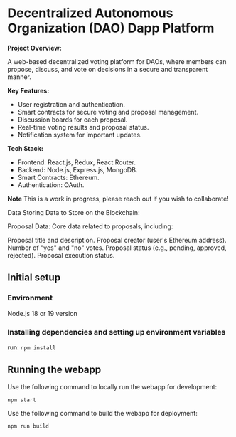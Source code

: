 # Decentralized Autonomous Organization (DAO) Dapp Platform

**Project Overview:**

A web-based decentralized voting platform for DAOs, where members can propose, discuss, and vote on decisions in a secure and transparent manner.

**Key Features:**

- User registration and authentication.
- Smart contracts for secure voting and proposal management.
- Discussion boards for each proposal.
- Real-time voting results and proposal status.
- Notification system for important updates.

**Tech Stack:**

- Frontend: React.js, Redux, React Router.
- Backend: Node.js, Express.js, MongoDB.
- Smart Contracts: Ethereum.
- Authentication: OAuth.

**Note** This is a work in progress, please reach out if you wish to collaborate!

Data Storing
Data to Store on the Blockchain:

Proposal Data: Core data related to proposals, including:

Proposal title and description.
Proposal creator (user's Ethereum address).
Number of "yes" and "no" votes.
Proposal status (e.g., pending, approved, rejected).
Proposal execution status.

## Initial setup

### Environment

Node.js 18 or 19 version

### Installing dependencies and setting up environment variables

run: `npm install`

## Running the webapp

Use the following command to locally run the webapp for development:

```
npm start
```

Use the following command to build the webapp for deployment:

```
npm run build
```